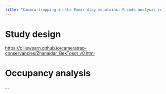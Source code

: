 ```yaml
---
title: "Camera-trapping in the Pamir-Alay mountains: R code analysis repository"
---
```


# Study design
https://olliewearn.github.io/cameratrap-conservancies/Zhanaidar_BekTosot_v0.html

# Occupancy analysis
...
